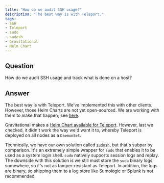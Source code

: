```yaml
---
title: "How do we audit SSH usage?"
description: "The best way is with Teleport."
tags:
- SSH
- Teleport
- sudo
- sudosh
- Gravitational
- Helm Chart
---
```


## Question

How do we audit SSH usage and track what is done on a host?

## Answer

The best way is with Teleport. We’ve implemented this with other clients. However, those Helm Charts are not yet open-sourced. We are working with them to make that happen; see [here](https://github.com/gravitational/teleport).

Gravitational makes a [Helm Chart available for Teleport](https://github.com/gravitational/teleport/tree/master/examples/chart/teleport). However, last we checked, it didn't work the way we'd want it to, whereby Teleport is deployed on all nodes as a `DaemonSet`.

Technically, we have our own solution called [`sudosh`](https://github.com/cloudposse/sudosh), but that's subpar by comparison. It's an extremely simple wrapper for `sudo` that enables it to be used as a system login shell. `sudo` natively supports session logs and replay. The downside with this solution is we still must store the `sudo` binary logs somewhere, so it's not as tamper-resistant as Teleport. In addition, the logs are binary, so shipping them to a log store like Sumologic or Splunk is not recommended.

